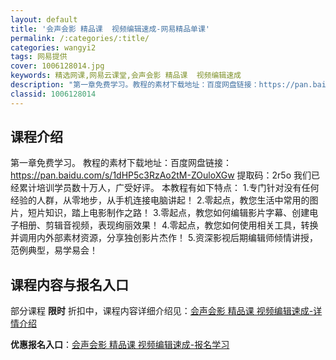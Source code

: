 ```yaml
---
layout: default
title: '会声会影 精品课  视频编辑速成-网易精品单课'
permalink: /:categories/:title/
categories: wangyi2
tags: 网易提供
cover: 1006128014.jpg
keywords: 精选网课,网易云课堂,会声会影 精品课  视频编辑速成
description: "第一章免费学习。教程的素材下载地址：百度网盘链接：https://pan.baidu.com/s/1dHP5c3RzAo2tM-ZOuloXGw提取码：2r5o我们已经累计培训学员数十万人，"
classid: 1006128014
---
```


## 课程介绍

第一章免费学习。
教程的素材下载地址：百度网盘链接：https://pan.baidu.com/s/1dHP5c3RzAo2tM-ZOuloXGw 
提取码：2r5o
我们已经累计培训学员数十万人，广受好评。
本教程有如下特点：
1.专门针对没有任何经验的人群，从零地步，从手机连接电脑讲起！
2.零起点，教您生活中常用的图片，短片知识，踏上电影制作之路！
3.零起点，教您如何编辑影片字幕、创建电子相册、剪辑音视频，表现绚丽效果！ 
4.零起点，教您如何使用相关工具，转换并调用内外部素材资源，分享独创影片杰作！
5.资深影视后期编辑师倾情讲授，范例典型，易学易会！

## 课程内容与报名入口

部分课程 **限时** 折扣中，课程内容详细介绍见：[会声会影 精品课  视频编辑速成-详情介绍](https://study.163.com/course/introduction/1006128014.htm?share=1&shareId=1025206652&utm_campaign=share&utm_medium=iphoneShare&utm_source=&utm_u=1025206652)

**优惠报名入口**：[会声会影 精品课  视频编辑速成-报名学习](https://study.163.com/course/introduction/1006128014.htm?share=1&shareId=1025206652&utm_campaign=share&utm_medium=iphoneShare&utm_source=&utm_u=1025206652)

